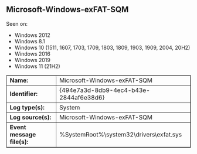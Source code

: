 ## Microsoft-Windows-exFAT-SQM

Seen on:
* Windows 2012
* Windows 8.1
* Windows 10 (1511, 1607, 1703, 1709, 1803, 1809, 1903, 1909, 2004, 20H2)
* Windows 2016
* Windows 2019
* Windows 11 (21H2)

<table border="1" class="docutils">
  <tbody>
    <tr>
      <td><b>Name:</b></td>
      <td>Microsoft-Windows-exFAT-SQM</td>
    </tr>
    <tr>
      <td><b>Identifier:</b></td>
      <td>{494e7a3d-8db9-4ec4-b43e-2844af6e38d6}</td>
    </tr>
    <tr>
      <td><b>Log type(s):</b></td>
      <td>System</td>
    </tr>
    <tr>
      <td><b>Log source(s):</b></td>
      <td>Microsoft-Windows-exFAT-SQM</td>
    </tr>
    <tr>
      <td><b>Event message file(s):</b></td>
      <td>%SystemRoot%\system32\drivers\exfat.sys</td>
    </tr>
  </tbody>
</table>

&nbsp;

